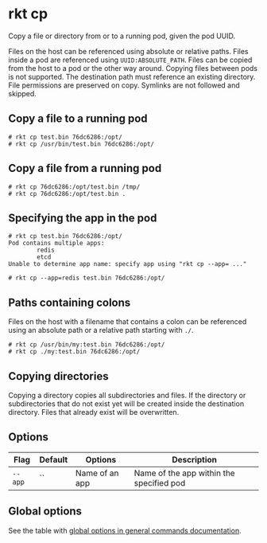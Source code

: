 # rkt cp

Copy a file or directory from or to a running pod, given the pod UUID.

Files on the host can be referenced using absolute or relative paths. Files inside a pod are referenced using `UUID:ABSOLUTE_PATH`. Files can be copied from the host to a pod or the other way around. Copying files between pods is not supported. The destination path must reference an existing directory. File permissions are preserved on copy. Symlinks are not followed and skipped.

## Copy a file to a running pod

```
# rkt cp test.bin 76dc6286:/opt/
# rkt cp /usr/bin/test.bin 76dc6286:/opt/
```

## Copy a file from a running pod

```
# rkt cp 76dc6286:/opt/test.bin /tmp/
# rkt cp 76dc6286:/opt/test.bin .
```

## Specifying the app in the pod

```
# rkt cp test.bin 76dc6286:/opt/
Pod contains multiple apps:
        redis
        etcd
Unable to determine app name: specify app using "rkt cp --app= ..."

# rkt cp --app=redis test.bin 76dc6286:/opt/
```

## Paths containing colons

Files on the host with a filename that contains a colon can be referenced using an absolute path or a relative path starting with `./`.

```
# rkt cp /usr/bin/my:test.bin 76dc6286:/opt/
# rkt cp ./my:test.bin 76dc6286:/opt/
```

## Copying directories

Copying a directory copies all subdirectories and files. If the directory or subdirectories that do not exist yet will be created inside the destination directory. Files that already exist will be overwritten.

## Options

| Flag | Default | Options | Description |
| --- | --- | --- | --- |
| `--app` |  `` | Name of an app | Name of the app within the specified pod |

## Global options

See the table with [global options in general commands documentation][global-options].


[global-options]: ../commands.md#global-options

